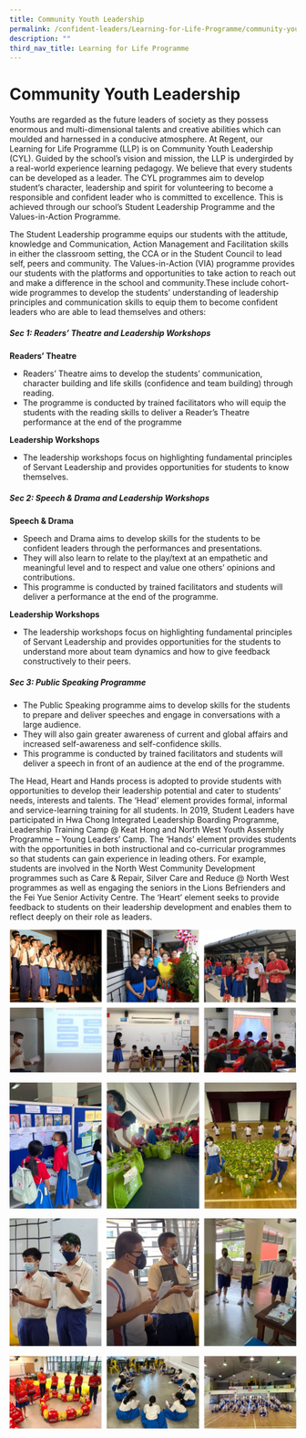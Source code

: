 ```yaml
---
title: Community Youth Leadership
permalink: /confident-leaders/Learning-for-Life-Programme/community-youth-leadership/
description: ""
third_nav_title: Learning for Life Programme
---
```

Community Youth Leadership
==========================

Youths are regarded as the future leaders of society as they possess enormous and multi-dimensional talents and creative abilities which can moulded and harnessed in a conducive atmosphere. At Regent, our Learning for Life Programme (LLP) is on Community Youth Leadership (CYL). Guided by the school’s vision and mission, the LLP is undergirded by a real-world experience learning pedagogy. We believe that every students can be developed as a leader. The CYL programmes aim to develop student’s character, leadership and spirit for volunteering to become a responsible and confident leader who is committed to excellence. This is achieved through our school’s Student Leadership Programme and the Values-in-Action Programme.

The Student Leadership programme equips our students with the attitude, knowledge and Communication, Action Management and Facilitation skills in either the classroom setting, the CCA or in the Student Council to lead self, peers and community. The Values-in-Action (VIA) programme provides our students with the platforms and opportunities to take action to reach out and make a difference in the school and community.These include cohort-wide programmes to develop the students’ understanding of leadership principles and communication skills to equip them to become confident leaders who are able to lead themselves and others:

##### **Sec 1: Readers’ Theatre and Leadership Workshops** 

**Readers’ Theatre**

*   Readers’ Theatre aims to develop the students’ communication, character building and life skills (confidence and team building) through reading.
*   The programme is conducted by trained facilitators who will equip the students with the reading skills to deliver a Reader’s Theatre performance at the end of the programme

**Leadership Workshops** 

*   The leadership workshops focus on highlighting fundamental principles of Servant Leadership and provides opportunities for students to know themselves.

##### **Sec 2: Speech & Drama and Leadership Workshops** 

**Speech & Drama** 

*   Speech and Drama aims to develop skills for the students to be confident leaders through the performances and presentations.
*   They will also learn to relate to the play/text at an empathetic and meaningful level and to respect and value one others’ opinions and contributions.
*   This programme is conducted by trained facilitators and students will deliver a performance at the end of the programme. 

**Leadership Workshops**

*   The leadership workshops focus on highlighting fundamental principles of Servant Leadership and provides opportunities for the students to understand more about team dynamics and how to give feedback constructively to their peers. 

##### **Sec 3: Public Speaking Programme** 

*   The Public Speaking programme aims to develop skills for the students to prepare and deliver speeches and engage in conversations with a large audience. 
*   They will also gain greater awareness of current and global affairs and increased self-awareness and self-confidence skills.
*   This programme is conducted by trained facilitators and students will deliver a speech in front of an audience at the end of the programme. 

The Head, Heart and Hands process is adopted to provide students with opportunities to develop their leadership potential and cater to students’ needs, interests and talents. The ‘Head’ element provides formal, informal and service-learning training for all students. In 2019, Student Leaders have participated in Hwa Chong Integrated Leadership Boarding Programme, Leadership Training Camp @ Keat Hong and North West Youth Assembly Programme – Young Leaders’ Camp. The ‘Hands’ element provides students with the opportunities in both instructional and co-curricular programmes so that students can gain experience in leading others. For example, students are involved in the North West Community Development programmes such as Care & Repair, Silver Care and Reduce @ North West programmes as well as engaging the seniors in the Lions Befrienders and the Fei Yue Senior Activity Centre. The ‘Heart’ element seeks to provide feedback to students on their leadership development and enables them to reflect deeply on their role as leaders.

![](/images/Community%20Youth%20Leadership/Youth%20Community%20Programme.jpg)

![](/images/Community%20Youth%20Leadership/Youth%20Community%20Programme%201.jpg)

![](/images/Community%20Youth%20Leadership/Youth%20Community%20Programme%202.jpg)

![](/images/Community%20Youth%20Leadership/Youth%20Community%20Programme%203.jpg)
